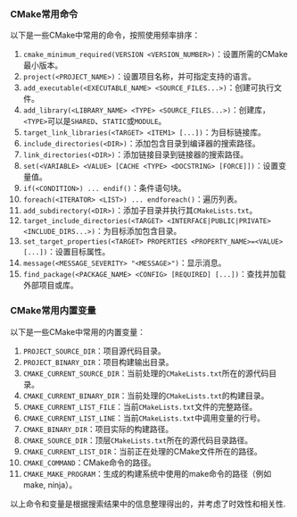  ### CMake常用命令

以下是一些CMake中常用的命令，按照使用频率排序：

1. `cmake_minimum_required(VERSION <VERSION_NUMBER>)`：设置所需的CMake最小版本。
2. `project(<PROJECT_NAME>)`：设置项目名称，并可指定支持的语言。
3. `add_executable(<EXECUTABLE_NAME> <SOURCE_FILES...>)`：创建可执行文件。
4. `add_library(<LIBRARY_NAME> <TYPE> <SOURCE_FILES...>)`：创建库，`<TYPE>`可以是`SHARED`、`STATIC`或`MODULE`。
5. `target_link_libraries(<TARGET> <ITEM1> [...])`：为目标链接库。
6. `include_directories(<DIR>)`：添加包含目录到编译器的搜索路径。
7. `link_directories(<DIR>)`：添加链接目录到链接器的搜索路径。
8. `set(<VARIABLE> <VALUE> [CACHE <TYPE> <DOCSTRING> [FORCE]])`：设置变量值。
9. `if(<CONDITION>) ... endif()`：条件语句块。
10. `foreach(<ITERATOR> <LIST>) ... endforeach()`：遍历列表。
11. `add_subdirectory(<DIR>)`：添加子目录并执行其`CMakeLists.txt`。
12. `target_include_directories(<TARGET> <INTERFACE|PUBLIC|PRIVATE> <INCLUDE_DIRS...>)`：为目标添加包含目录。
13. `set_target_properties(<TARGET> PROPERTIES <PROPERTY_NAME>=<VALUE> [...])`：设置目标属性。
14. `message(<MESSAGE_SEVERITY> "<MESSAGE>")`：显示消息。
15. `find_package(<PACKAGE_NAME> <CONFIG> [REQUIRED] [...])`：查找并加载外部项目或库。

### CMake常用内置变量

以下是一些CMake中常用的内置变量：

1. `PROJECT_SOURCE_DIR`：项目源代码目录。
2. `PROJECT_BINARY_DIR`：项目构建输出目录。
3. `CMAKE_CURRENT_SOURCE_DIR`：当前处理的`CMakeLists.txt`所在的源代码目录。
4. `CMAKE_CURRENT_BINARY_DIR`：当前处理的`CMakeLists.txt`的构建目录。
5. `CMAKE_CURRENT_LIST_FILE`：当前`CMakeLists.txt`文件的完整路径。
6. `CMAKE_CURRENT_LIST_LINE`：当前`CMakeLists.txt`中调用变量的行号。
7. `CMAKE_BINARY_DIR`：项目实际的构建路径。
8. `CMAKE_SOURCE_DIR`：顶层`CMakeLists.txt`所在的源代码目录路径。
9. `CMAKE_CURRENT_LIST_DIR`：当前正在处理的CMake文件所在的路径。
10. `CMAKE_COMMAND`：CMake命令的路径。
11. `CMAKE_MAKE_PROGRAM`：生成的构建系统中使用的make命令的路径（例如make, ninja）。

以上命令和变量是根据搜索结果中的信息整理得出的，并考虑了时效性和相关性.